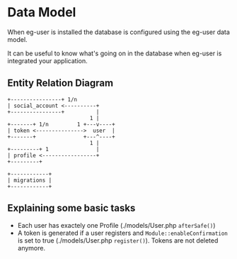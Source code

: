 # Data Model

When eg-user is installed the database is
configured using the eg-user data model.

It can be useful to know what's going on in the
database when eg-user is integrated your application.

## Entity Relation Diagram

    +----------------+ 1/n
    | social_account <----------+
    +----------------+          |
                              1 |
    +-------+ 1/n         1 +---v----+
    | token <--------------->  user  |
    +-------+               +---^----+
                              1 |
    +---------+ 1               |
    | profile <-----------------+
    +---------+

    +------------+
    | migrations |
    +------------+

## Explaining some basic tasks

- Each user has exactely one Profile (./models/User.php ```afterSafe()```)
- A token is generated if a user registers and ```Module::enableConfirmation```
  is set to true (./models/User.php ```register()```). Tokens are not deleted
  anymore.
